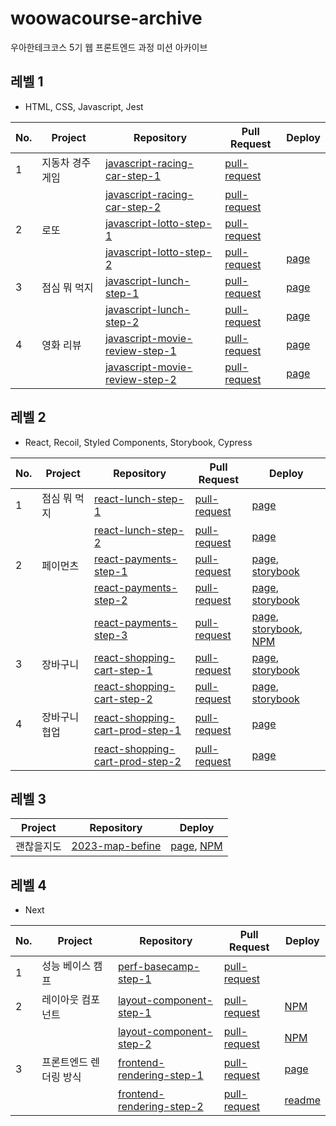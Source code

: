 # woowacourse-archive

우아한테크코스 5기 웹 프론트엔드 과정 미션 아카이브

## 레벨 1

- HTML, CSS, Javascript, Jest

| No. | Project          | Repository                                                                                         | Pull Request                                                                   | Deploy                                                             |
| --- | ---------------- | -------------------------------------------------------------------------------------------------- | ------------------------------------------------------------------------------ | ------------------------------------------------------------------ |
| 1   | 지동차 경주 게임 | [javascript-racing-car-step-1](https://github.com/semnil5202/javascript-racingcar/tree/step1)      | [pull-request](https://github.com/woowacourse/javascript-racingcar/pull/175)   |                                                                    |
|     |                  | [javascript-racing-car-step-2](https://github.com/semnil5202/javascript-racingcar/tree/step2)      | [pull-request](https://github.com/woowacourse/javascript-racingcar/pull/233)   |                                                                    |
| 2   | 로또             | [javascript-lotto-step-1](https://github.com/semnil5202/javascript-lotto/tree/step1)               | [pull-request](https://github.com/woowacourse/javascript-lotto/pull/178)       |                                                                    |
|     |                  | [javascript-lotto-step-2](https://github.com/semnil5202/javascript-lotto/tree/step2)               | [pull-request](https://github.com/woowacourse/javascript-lotto/pull/244)       | [page](https://semnil5202.github.io/javascript-lotto/)             |
| 3   | 점심 뭐 먹지     | [javascript-lunch-step-1](https://github.com/semnil5202/javascript-lunch/tree/step1)               | [pull-request](https://github.com/woowacourse/javascript-lunch/pull/9)         | [page](https://semnil5202.github.io/javascript-lunch/)        |
|     |                  | [javascript-lunch-step-2](https://github.com/semnil5202/javascript-lunch/tree/step2)               | [pull-request](https://github.com/woowacourse/javascript-lunch/pull/93)        | [page](https://semnil5202.github.io/javascript-lunch/)        |
| 4   | 영화 리뷰        | [javascript-movie-review-step-1](https://github.com/semnil5202/javascript-movie-review/tree/step1) | [pull-request](https://github.com/woowacourse/javascript-movie-review/pull/12) | [page](https://semnil5202.github.io/javascript-movie-review/) |
|     |                  | [javascript-movie-review-step-2](https://github.com/semnil5202/javascript-movie-review/tree/step2) | [pull-request](https://github.com/woowacourse/javascript-movie-review/pull/66) | [page](https://semnil5202.github.io/javascript-movie-review/) |

## 레벨 2

- React, Recoil, Styled Components, Storybook, Cypress

| No. | Project       | Repository                                                                                           | Pull Request                                                                     | Deploy                                                                                                                                                                                                                                            |
| --- | ------------- | ---------------------------------------------------------------------------------------------------- | -------------------------------------------------------------------------------- | ------------------------------------------------------------------------------------------------------------------------------------------------------------------------------------------------------------------------------------------------- |
| 1   | 점심 뭐 먹지  | [react-lunch-step-1](https://github.com/semnil5202/react-lunch/tree/step1)                           | [pull-request](https://github.com/woowacourse/react-lunch/pull/21)               | [page](https://semnil5202.github.io/react-lunch/build/)                                                                                                                                                                                           |
|     |               | [react-lunch-step-2](https://github.com/semnil5202/react-lunch/tree/step2)                           | [pull-request](https://github.com/woowacourse/react-lunch/pull/83)               | [page](https://semnil5202.github.io/react-lunch/build/)                                                                                                                                                                                           |
| 2   | 페이먼츠      | [react-payments-step-1](https://github.com/semnil5202/react-payments/tree/step1)                     | [pull-request](https://github.com/woowacourse/react-payments/pull/192)           | [page](https://semnil5202.github.io/react-payments/), [storybook](https://6440f8da06a6f5059f0881e0-vhqkfnocxw.chromatic.com/?path=/story/section-card--card-story)                                                                                |
|     |               | [react-payments-step-2](https://github.com/semnil5202/react-payments/tree/step2)                     | [pull-request](https://github.com/woowacourse/react-payments/pull/257)           | [page](https://semnil5202.github.io/react-payments/), [storybook](https://6440f8da06a6f5059f0881e0-qpkiviehgi.chromatic.com/?path=/story/section-cardaliasinput--card-alias-input-story)                                                          |
|     |               | [react-payments-step-3](https://github.com/semnil5202/react-payments/tree/step3)                     | [pull-request](https://github.com/woowacourse/react-payments/pull/287)           | [page](https://semnil5202.github.io/react-payments/), [storybook](https://6440f8da06a6f5059f0881e0-gbfcgbdqdx.chromatic.com/?path=/story/item-card--card-story), [NPM](https://www.npmjs.com/package/seeen-react-payments-modal?activeTab=readme) |
| 3   | 장바구니      | [react-shopping-cart-step-1](https://github.com/semnil5202/react-shopping-cart/tree/step1)           | [pull-request](https://github.com/woowacourse/react-shopping-cart/pull/157)      | [page](https://semnil5202.github.io/react-shopping-cart), [storybook](https://6440f8da06a6f5059f0881e0-bccnhxldes.chromatic.com/?path=/story/components-addtocartbutton--default)                                                                 |
|     |               | [react-shopping-cart-step-2](https://github.com/semnil5202/react-shopping-cart/tree/step2)           | [pull-request](https://github.com/woowacourse/react-shopping-cart/pull/221)      | [page](https://semnil5202.github.io/react-shopping-cart/), [storybook](https://6440f8da06a6f5059f0881e0-yafkpudemh.chromatic.com/?path=/story/components-cartbutton--default)                                                                     |
| 4   | 장바구니 협업 | [react-shopping-cart-prod-step-1](https://github.com/semnil5202/react-shopping-cart-prod/tree/step1) | [pull-request](https://github.com/woowacourse/react-shopping-cart-prod/pull/86)  | [page](https://monumental-kleicha-ad648a.netlify.app/)                                                                                                                                                                                            |
|     |               | [react-shopping-cart-prod-step-2](https://github.com/semnil5202/react-shopping-cart-prod/tree/step2) | [pull-request](https://github.com/woowacourse/react-shopping-cart-prod/pull/158) | [page](https://monumental-kleicha-ad648a.netlify.app/)                                                                                                                                                                                            |

## 레벨 3

| Project    | Repository                                                              | Deploy                                                                                 |
| ---------- | ----------------------------------------------------------------------- | -------------------------------------------------------------------------------------- |
| 괜찮을지도 | [2023-map-befine](https://github.com/woowacourse-teams/2023-map-befine) | [page](https://mapbefine.com/), [NPM](https://www.npmjs.com/package/map-befine-swiper) |

## 레벨 4

- Next

| No. | Project                | Repository                                                                               | Pull Request                                                              | Deploy                                                                          |
| --- | ---------------------- | ---------------------------------------------------------------------------------------- | ------------------------------------------------------------------------- | ------------------------------------------------------------------------------- |
| 1   | 성능 베이스 캠프       | [perf-basecamp-step-1](https://github.com/semnil5202/perf-basecamp/tree/step1)           | [pull-request](https://github.com/woowacourse/perf-basecamp/pull/101)     |                                                                                 |
| 2   | 레이아웃 컴포넌트      | [layout-component-step-1](https://github.com/semnil5202/layout-component/tree/step1)     | [pull-request](https://github.com/woowacourse/layout-component/pull/36)   | [NPM](https://www.npmjs.com/package/seeen-layout-component)                     |
|     |                        | [layout-component-step-2](https://github.com/semnil5202/layout-component/tree/step2)     | [pull-request](https://github.com/woowacourse/layout-component/pull/84)   | [NPM](https://www.npmjs.com/package/seeen-tab-layout)                           |
| 3   | 프론트엔드 렌더링 방식 | [frontend-rendering-step-1](https://github.com/semnil5202/frontend-rendering/tree/step1) | [pull-request](https://github.com/woowacourse/frontend-rendering/pull/20) | [page](https://frontend-rendering-o2qevo70g-se-eens-projects.vercel.app/)       |
|     |                        | [frontend-rendering-step-2](https://github.com/semnil5202/frontend-rendering/tree/step2) | [pull-request](https://github.com/woowacourse/frontend-rendering/pull/61) | [readme](https://github.com/semnil5202/frontend-rendering/blob/step2/README.md) |
